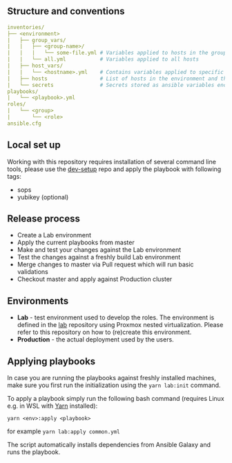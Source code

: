 ## Structure and conventions

```yaml
inventories/
├── <environment>
|   ├── group_vars/
|   |   ├── <group-name>/
|   |   |   └── some-file.yml # Variables applied to hosts in the group
|   |   └── all.yml           # Variables applied to all hosts
|   ├── host_vars/
|   |   └── <hostname>.yml    # Contains variables applied to specific hosts
|   ├── hosts                 # List of hosts in the environment and their mapping to groups/
|   └── secrets               # Secrets stored as ansible variables encrypted by ansible-vault
playbooks/
|   └── <playbook>.yml
roles/
|   └── <group>
|       └── <role>            
ansible.cfg
```

## Local set up
Working with this repository requires installation of several command line tools, please use the [dev-setup](https://github.com/lholota/dev-setup) repo and apply the playbook with following tags:
- sops
- yubikey (optional)

## Release process
- Create a Lab environment
- Apply the current playbooks from master
- Make and test your changes against the Lab environment
- Test the changes against a freshly build Lab environment
- Merge changes to master via Pull request which will run basic validations
- Checkout master and apply against Production cluster

## Environments

- **Lab** - test environment used to develop the roles. The environment is defined in the [lab](https://github.com/homecentr/lab) repository using Proxmox nested virtualization. Please refer to this repository on how to (re)create this environment.
- **Production** - the actual deployment used by the users.

## Applying playbooks
In case you are running the playbooks against freshly installed machines, make sure you first run the initialization using the `yarn lab:init` command.

To apply a playbook simply run the following bash command (requires Linux e.g. in WSL with [Yarn](https://yarnpkg.com/) installed):
```
yarn <env>:apply <playbook>
```

for example `yarn lab:apply common.yml`

The script automatically installs dependencies from Ansible Galaxy and runs the playbook.
